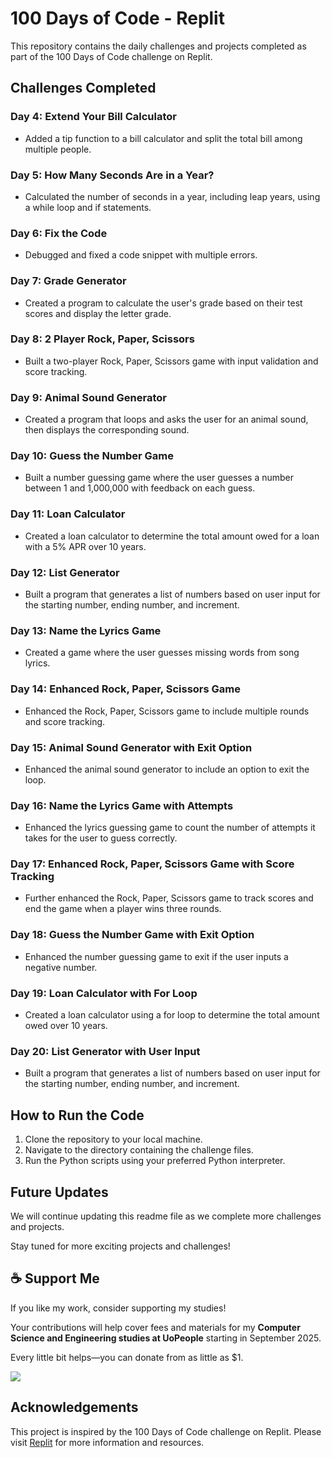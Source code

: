# 100 Days of Code - Replit

This repository contains the daily challenges and projects completed as part of the 100 Days of Code challenge on Replit.

## Challenges Completed

### Day 4: Extend Your Bill Calculator
- Added a tip function to a bill calculator and split the total bill among multiple people.

### Day 5: How Many Seconds Are in a Year?
- Calculated the number of seconds in a year, including leap years, using a while loop and if statements.

### Day 6: Fix the Code
- Debugged and fixed a code snippet with multiple errors.

### Day 7: Grade Generator
- Created a program to calculate the user's grade based on their test scores and display the letter grade.

### Day 8: 2 Player Rock, Paper, Scissors
- Built a two-player Rock, Paper, Scissors game with input validation and score tracking.

### Day 9: Animal Sound Generator
- Created a program that loops and asks the user for an animal sound, then displays the corresponding sound.

### Day 10: Guess the Number Game
- Built a number guessing game where the user guesses a number between 1 and 1,000,000 with feedback on each guess.

### Day 11: Loan Calculator
- Created a loan calculator to determine the total amount owed for a loan with a 5% APR over 10 years.

### Day 12: List Generator
- Built a program that generates a list of numbers based on user input for the starting number, ending number, and increment.

### Day 13: Name the Lyrics Game
- Created a game where the user guesses missing words from song lyrics.

### Day 14: Enhanced Rock, Paper, Scissors Game
- Enhanced the Rock, Paper, Scissors game to include multiple rounds and score tracking.

### Day 15: Animal Sound Generator with Exit Option
- Enhanced the animal sound generator to include an option to exit the loop.

### Day 16: Name the Lyrics Game with Attempts
- Enhanced the lyrics guessing game to count the number of attempts it takes for the user to guess correctly.

### Day 17: Enhanced Rock, Paper, Scissors Game with Score Tracking
- Further enhanced the Rock, Paper, Scissors game to track scores and end the game when a player wins three rounds.

### Day 18: Guess the Number Game with Exit Option
- Enhanced the number guessing game to exit if the user inputs a negative number.

### Day 19: Loan Calculator with For Loop
- Created a loan calculator using a for loop to determine the total amount owed over 10 years.

### Day 20: List Generator with User Input
- Built a program that generates a list of numbers based on user input for the starting number, ending number, and increment.

## How to Run the Code

1. Clone the repository to your local machine.
2. Navigate to the directory containing the challenge files.
3. Run the Python scripts using your preferred Python interpreter.

## Future Updates

We will continue updating this readme file as we complete more challenges and projects.

Stay tuned for more exciting projects and challenges!

## ☕ Support Me

If you like my work, consider supporting my studies!

Your contributions will help cover fees and materials for my **Computer Science and Engineering studies at UoPeople** starting in September 2025.

Every little bit helps—you can donate from as little as $1.

<a href="https://ko-fi.com/miqueasmd"><img src="https://ko-fi.com/img/githubbutton_sm.svg" /></a>

## Acknowledgements

This project is inspired by the 100 Days of Code challenge on Replit. Please visit [Replit](https://replit.com/) for more information and resources.